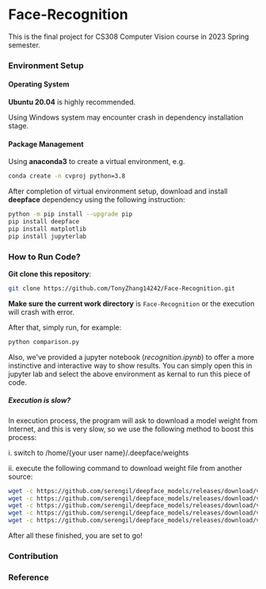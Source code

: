 # Face-Recognition

This is the final project for CS308 Computer Vision course in 2023 Spring semester.



### Environment Setup

#### Operating System

**Ubuntu 20.04** is highly recommended.

Using Windows system may encounter crash in dependency installation stage.



#### Package Management

Using **anaconda3** to create a virtual environment, e.g. 

```bash
conda create -n cvproj python=3.8
```



After completion of virtual environment setup, download and install **deepface** dependency using the following instruction:

```bash
python -m pip install --upgrade pip
pip install deepface
pip install matplotlib
pip install jupyterlab
```



### How to Run Code?

**Git clone this repository**:

```bash
git clone https://github.com/TonyZhang14242/Face-Recognition.git
```

**Make sure the current work directory** is `Face-Recognition` or the execution will crash with error.



After that, simply run, for example:

```bash
python comparison.py
```

Also, we've provided a jupyter notebook (*recognition.ipynb*) to offer a more instinctive and interactive way to show results.
You can simply open this in jupyter lab and select the above environment as kernal to run this piece of code.



##### Execution is slow?

In execution process, the program will ask to download a model weight from Internet, and this is very slow, so we use the following method to boost this process:

i. switch to /home/{your user name}/.deepface/weights

ii. execute the following command to download weight file from another source:

```bash
wget -c https://github.com/serengil/deepface_models/releases/download/v1.0/vgg_face_weights.h5
wget -c https://github.com/serengil/deepface_models/releases/download/v1.0/facial_expression_model_weights.h5
wget -c https://github.com/serengil/deepface_models/releases/download/v1.0/age_model_weights.h5
wget -c https://github.com/serengil/deepface_models/releases/download/v1.0/gender_model_weights.h5
wget -c https://github.com/serengil/deepface_models/releases/download/v1.0/race_model_single_batch.h5
```



After all these finished, you are set to go!

### Contribution

### Reference
